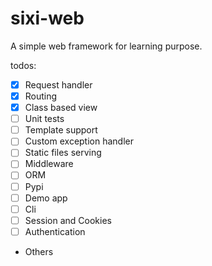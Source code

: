 # sixi-web
A simple web framework for learning purpose.

todos:
- [x] Request handler
- [x] Routing
- [x] Class based view
- [ ] Unit tests
- [ ] Template support
- [ ] Custom exception handler
- [ ] Static files serving
- [ ] Middleware
- [ ] ORM
- [ ] Pypi
- [ ] Demo app
- [ ] Cli
- [ ] Session and Cookies
- [ ] Authentication
- Others
